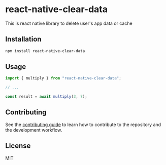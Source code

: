 # react-native-clear-data

This is react native library to delete user's app data or cache

## Installation

```sh
npm install react-native-clear-data
```

## Usage

```js
import { multiply } from "react-native-clear-data";

// ...

const result = await multiply(3, 7);
```

## Contributing

See the [contributing guide](CONTRIBUTING.md) to learn how to contribute to the repository and the development workflow.

## License

MIT
